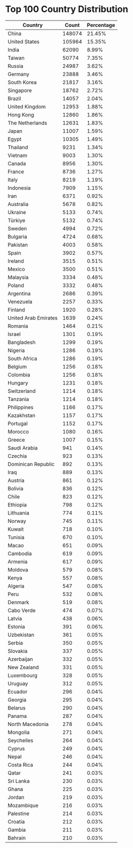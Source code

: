 # Top 100 Country Distribution
| Country | Count | Percentage |
|----|----|----|
| China | 148074 | 21.45% |
| United States | 105964 | 15.35% |
| India | 62090 | 8.99% |
| Taiwan | 50774 | 7.35% |
| Russia | 24987 | 3.62% |
| Germany | 23888 | 3.46% |
| South Korea | 21817 | 3.16% |
| Singapore | 18762 | 2.72% |
| Brazil | 14057 | 2.04% |
| United Kingdom | 12953 | 1.88% |
| Hong Kong | 12860 | 1.86% |
| The Netherlands | 12631 | 1.83% |
| Japan | 11007 | 1.59% |
| Egypt | 10305 | 1.49% |
| Thailand | 9231 | 1.34% |
| Vietnam | 9003 | 1.30% |
| Canada | 8956 | 1.30% |
| France | 8736 | 1.27% |
| Italy | 8219 | 1.19% |
| Indonesia | 7909 | 1.15% |
| Iran | 6371 | 0.92% |
| Australia | 5678 | 0.82% |
| Ukraine | 5133 | 0.74% |
| Türkiye | 5132 | 0.74% |
| Sweden | 4994 | 0.72% |
| Bulgaria | 4724 | 0.68% |
| Pakistan | 4003 | 0.58% |
| Spain | 3902 | 0.57% |
| Ireland | 3515 | 0.51% |
| Mexico | 3500 | 0.51% |
| Malaysia | 3334 | 0.48% |
| Poland | 3332 | 0.48% |
| Argentina | 2686 | 0.39% |
| Venezuela | 2257 | 0.33% |
| Finland | 1920 | 0.28% |
| United Arab Emirates | 1639 | 0.24% |
| Romania | 1464 | 0.21% |
| Israel | 1301 | 0.19% |
| Bangladesh | 1299 | 0.19% |
| Nigeria | 1286 | 0.19% |
| South Africa | 1286 | 0.19% |
| Belgium | 1256 | 0.18% |
| Colombia | 1256 | 0.18% |
| Hungary | 1231 | 0.18% |
| Switzerland | 1214 | 0.18% |
| Tanzania | 1214 | 0.18% |
| Philippines | 1166 | 0.17% |
| Kazakhstan | 1157 | 0.17% |
| Portugal | 1152 | 0.17% |
| Morocco | 1080 | 0.16% |
| Greece | 1007 | 0.15% |
| Saudi Arabia | 941 | 0.14% |
| Czechia | 923 | 0.13% |
| Dominican Republic | 892 | 0.13% |
| Iraq | 889 | 0.13% |
| Austria | 861 | 0.12% |
| Bolivia | 836 | 0.12% |
| Chile | 823 | 0.12% |
| Ethiopia | 798 | 0.12% |
| Lithuania | 774 | 0.11% |
| Norway | 745 | 0.11% |
| Kuwait | 718 | 0.10% |
| Tunisia | 670 | 0.10% |
| Macao | 651 | 0.09% |
| Cambodia | 619 | 0.09% |
| Armenia | 617 | 0.09% |
| Moldova | 579 | 0.08% |
| Kenya | 557 | 0.08% |
| Algeria | 547 | 0.08% |
| Peru | 532 | 0.08% |
| Denmark | 519 | 0.08% |
| Cabo Verde | 474 | 0.07% |
| Latvia | 438 | 0.06% |
| Estonia | 391 | 0.06% |
| Uzbekistan | 361 | 0.05% |
| Serbia | 350 | 0.05% |
| Slovakia | 337 | 0.05% |
| Azerbaijan | 332 | 0.05% |
| New Zealand | 331 | 0.05% |
| Luxembourg | 328 | 0.05% |
| Uruguay | 312 | 0.05% |
| Ecuador | 296 | 0.04% |
| Georgia | 295 | 0.04% |
| Belarus | 290 | 0.04% |
| Panama | 287 | 0.04% |
| North Macedonia | 278 | 0.04% |
| Mongolia | 271 | 0.04% |
| Seychelles | 264 | 0.04% |
| Cyprus | 249 | 0.04% |
| Nepal | 246 | 0.04% |
| Costa Rica | 244 | 0.04% |
| Qatar | 241 | 0.03% |
| Sri Lanka | 230 | 0.03% |
| Ghana | 225 | 0.03% |
| Jordan | 219 | 0.03% |
| Mozambique | 216 | 0.03% |
| Palestine | 214 | 0.03% |
| Croatia | 212 | 0.03% |
| Gambia | 211 | 0.03% |
| Bahrain | 210 | 0.03% |
